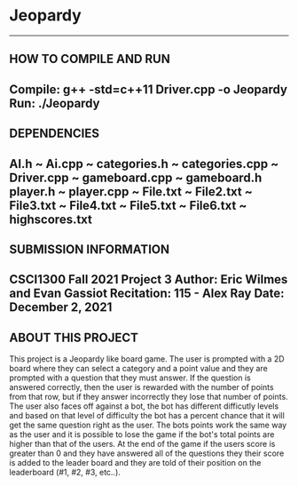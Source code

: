 # Jeopardy

------------------------
HOW TO COMPILE AND RUN
------------------------
Compile: g++ -std=c++11 Driver.cpp -o Jeopardy
Run: ./Jeopardy
------------------------
DEPENDENCIES
------------------------
AI.h ~ Ai.cpp ~ categories.h ~ categories.cpp ~ Driver.cpp ~ gameboard.cpp ~ gameboard.h
player.h ~ player.cpp ~ File.txt ~ File2.txt ~ File3.txt ~ File4.txt ~ File5.txt ~ File6.txt ~ highscores.txt
------------------------
SUBMISSION INFORMATION
------------------------
CSCI1300 Fall 2021 Project 3
Author: Eric Wilmes and Evan Gassiot
Recitation: 115 - Alex Ray
Date: December 2, 2021
------------------------
ABOUT THIS PROJECT
------------------------
This project is a Jeopardy like board game. The user is prompted with a 2D board where they can select a category
and a point value and they are prompted with a question that they must answer. If the question is answered correctly, then
the user is rewarded with the number of points from that row, but if they answer incorrectly they lose that number of points.
The user also faces off against a bot, the bot has different difficutly levels and based on that level of difficulty the bot
has a percent chance that it will get the same question right as the user. The bots points work the same way as the user and 
it is possible to lose the game if the bot's total points are higher than that of the users. At the end of the game if the users score is greater than 0 and they have answered all of the questions they their score is added
to the leader board and they are told of their position on the leaderboard (#1, #2, #3, etc..).